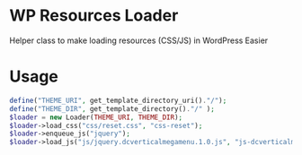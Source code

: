 # WP Resources Loader
Helper class to make loading resources (CSS/JS) in WordPress Easier

# Usage
```php
define("THEME_URI", get_template_directory_uri()."/");
define("THEME_DIR", get_template_directory()."/" );
$loader = new Loader(THEME_URI, THEME_DIR);
$loader->load_css("css/reset.css", "css-reset");
$loader->enqueue_js("jquery");
$loader->load_js("js/jquery.dcverticalmegamenu.1.0.js", "js-dcverticalmegamenu")
```